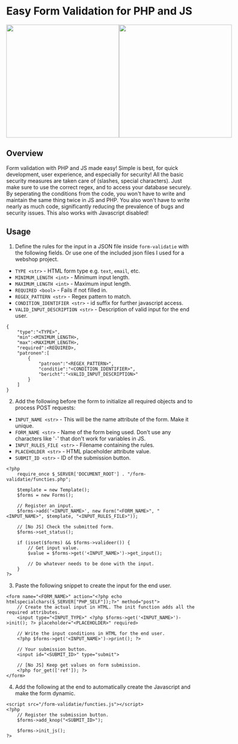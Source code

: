 # Easy Form Validation for PHP and JS

<div style="display: flex">
    <img src="https://user-images.githubusercontent.com/91938800/136624434-d0460a13-d4d4-470b-81bc-a1e2475c0e7f.gif" width="300">
    <img src="https://user-images.githubusercontent.com/91938800/136624466-793201e9-30d4-4829-81e4-382afd2f8035.gif" width="300">
</div>

## Overview

Form validation with PHP and JS made easy! Simple is best, for quick development, user experience, and especially for security! All the basic security measures are taken care of (slashes, special characters). Just make sure to use the correct regex, and to access your database securely. By seperating the conditions from the code, you won't have to write and maintain the same thing twice in JS and PHP. You also won't have to write nearly as much code, significantly reducing the prevalence of bugs and security issues. This also works with Javascript disabled!

## Usage

1. Define the rules for the input in a JSON file inside `form-validatie` with the following fields. Or use one of the included json files I used for a webshop project.

* `TYPE <str>` - HTML form type e.g. `text`, `email`, etc.
* `MINIMUM_LENGTH <int>` - Minimum input length.
* `MAXIMUM_LENGTH <int>` - Maximum input length.
* `REQUIRED <bool>` - Fails if not filled in.
* `REGEX_PATTERN <str>` - Regex pattern to match.
* `CONDITION_IDENTIFIER <str>` - id suffix for further javascript access.
* `VALID_INPUT_DESCRIPTION <str>` - Description of valid input for the end user.

```
{
    "type":"<TYPE>",
    "min":<MINIMUM_LENGTH>,
    "max":<MAXIMUM_LENGTH>,
    "required":<REQUIRED>,
    "patronen":[
        {
            "patroon":"<REGEX_PATTERN>",
            "conditie":"<CONDITION_IDENTIFIER>",
            "bericht":"<VALID_INPUT_DESCRIPTION>"
        }
    ]
}
```
2. Add the following before the form to initialize all required objects and to process POST requests:
* `INPUT_NAME <str>` - This will be the name attribute of the form. Make it unique.
* `FORM_NAME <str>` - Name of the form being used. Don't use any characters like '`-`' that don't work for variables in JS.
* `INPUT_RULES_FILE <str>` - Filename containing the rules.
* `PLACEHOLDER <str>` - HTML placeholder attribute value.
* `SUBMIT_ID <str>` - ID of the submission button.
```
<?php
    require_once $_SERVER['DOCUMENT_ROOT'] . "/form-validatie/functies.php";

    $template = new Template();
    $forms = new Forms();

    // Register an input.
    $forms->add('<INPUT_NAME>', new Form("<FORM_NAME>", "<INPUT_NAME>", $template, "<INPUT_RULES_FILE>"));

    // [No JS] Check the submitted form.
    $forms->set_status();

    if (isset($forms) && $forms->valideer()) {
        // Get input value.
        $value = $forms->get('<INPUT_NAME>')->get_input();

        // Do whatever needs to be done with the input.
    }
?>
```

3. Paste the following snippet to create the input for the end user.
```
<form name="<FORM_NAME>" action="<?php echo htmlspecialchars($_SERVER["PHP_SELF"]);?>" method="post">
    // Create the actual input in HTML. The init function adds all the required attributes.
    <input type="<INPUT_TYPE>" <?php $forms->get('<INPUT_NAME>')->init(); ?> placeholder="<PLACEHOLDER>" required>

    // Write the input conditions in HTML for the end user.
    <?php $forms->get('<INPUT_NAME>')->print(); ?>

    // Your submission button.
    <input id="<SUBMIT_ID>" type="submit">

    // [No JS] Keep get values on form submission.
    <?php for_get(['ref']); ?>
</form>
```
4. Add the following at the end to automatically create the Javascript and make the form dynamic.
```
<script src="/form-validatie/functies.js"></script>
<?php
    // Register the submission button.
    $forms->add_knop("<SUBMIT_ID>");

    $forms->init_js();
?>
```
